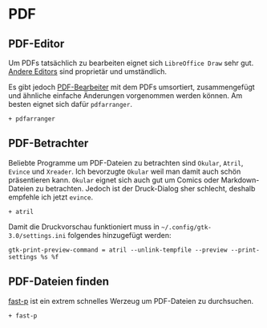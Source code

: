 # PDF


## PDF-Editor

Um PDFs tatsächlich zu bearbeiten eignet sich `LibreOffice Draw` sehr gut. [Andere Editors](https://wiki.archlinux.org/index.php/PDF,_PS_and_DjVu#Advanced_editors) sind proprietär und umständlich. 

Es gibt jedoch [PDF-Bearbeiter](https://wiki.archlinux.org/index.php/PDF,_PS_and_DjVu#Basic_editors) mit dem PDFs umsortiert, zusammengefügt und ähnliche einfache Änderungen vorgenommen werden können. Am besten eignet sich dafür `pdfarranger`.

    + pdfarranger 


## PDF-Betrachter

Beliebte Programme um PDF-Dateien zu betrachten sind `Okular`, `Atril`, `Evince` und `Xreader`. Ich bevorzugte `Okular` weil man damit auch schön präsentieren kann. `Okular` eignet sich auch gut um Comics oder Markdown-Dateien zu betrachten. Jedoch ist der Druck-Dialog sher schlecht, deshalb empfehle ich jetzt `evince`.

    + atril

Damit die Druckvorschau funktioniert muss in `~/.config/gtk-3.0/settings.ini` folgendes hinzugefügt werden:

    gtk-print-preview-command = atril --unlink-tempfile --preview --print-settings %s %f


## PDF-Dateien finden

[fast-p](https://github.com/bellecp/fast-p) ist ein extrem schnelles Werzeug um PDF-Dateien zu durchsuchen.

    + fast-p